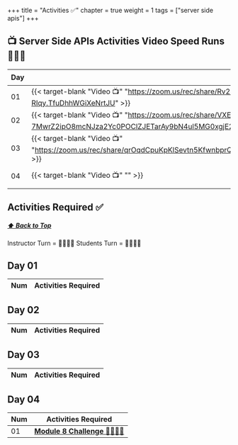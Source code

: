 +++
title = "Activities ✅"
chapter = true
weight = 1
tags = ["server side apis"] 
+++

## 📺 Server Side APIs Activities Video Speed Runs 🏃‍♀️🏃
| Day | Mac 🍎 | Duration    | Window 🖼️ | Duration |
| ------  | ------ | ----------- |---------  | --------- |
| 01 | {{< target-blank "Video 📺" "https://zoom.us/rec/share/Rv286ftD5P_E4oYgiIbRrbiFXD1l2_kkrgb7xMQ2tvkdO1NEsmZT_vFYB8N-RIqy.TfuDhhWGiXeNrtJU" >}}  |  00:55:32  ⏲️ |  {{< target-blank "Video 📺" "https://zoom.us/rec/share/Rv286ftD5P_E4oYgiIbRrbiFXD1l2_kkrgb7xMQ2tvkdO1NEsmZT_vFYB8N-RIqy.TfuDhhWGiXeNrtJU" >}}  |  00:55:32 ⏲️ |
| 02 | {{< target-blank "Video 📺" "https://zoom.us/rec/share/VXEgK-7MwrZ2ipO8mcNJza2Yc0POClZJETarAy9bN4ul5MG0xgjE27XdX7Kn6Y3i.4nvnXClKVfX-t_6a" >}}  |  00:35:45  ⏲️ |  {{< target-blank "Video 📺" "https://zoom.us/rec/share/VXEgK-7MwrZ2ipO8mcNJza2Yc0POClZJETarAy9bN4ul5MG0xgjE27XdX7Kn6Y3i.4nvnXClKVfX-t_6a" >}}  |  00:35:45 ⏲️ |
| 03 | {{< target-blank "Video 📺" "https://zoom.us/rec/share/qrOqdCpuKpKlSevtn5KfwnbprQLQ14oj7Mk31Vb7p3yK2_YZF4dI6QWMBiNdLu7J.Eo7h_CBabcCCex5U" >}}  |  00:49:30  ⏲️ |  {{< target-blank "Video 📺" "https://zoom.us/rec/share/qrOqdCpuKpKlSevtn5KfwnbprQLQ14oj7Mk31Vb7p3yK2_YZF4dI6QWMBiNdLu7J.Eo7h_CBabcCCex5U" >}}  |  00:49:30 ⏲️ |
| 04 | {{< target-blank "Video 📺" "" >}}  |  00:00:00  ⏲️ |  {{< target-blank "Video 📺" "" >}}  |  00:00:00 ⏲️ |


## Activities Required ✅
#####  [ ⬆️ Back to Top](#server-side-apis-activities-video-speed-runs)
Instructor Turn = 👩‍🏫🧑‍🏫
Students Turn = 👩‍🎓👨‍🎓


## Day 01
| Num | Activities Required                                          |
| --- | ------------------------------------------------------------ | 



## Day 02
| Num | Activities Required                                          |
| --- | ------------------------------------------------------------ | 

                  

## Day 03
| Num | Activities Required                                          |
| --- | ------------------------------------------------------------ | 




## Day 04 
| Num | Activities Required                                          |
| --- | ------------------------------------------------------------ | 
| 01  | **[Module 8 Challenge 👩‍🎓👨‍🎓](./day-04/challenge)**   |